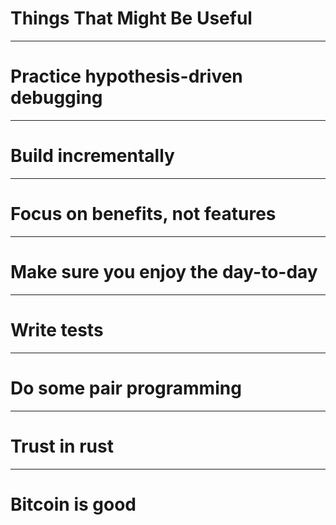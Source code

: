 # Things That Might Be Useful

---

# Practice hypothesis-driven debugging

---

# Build incrementally

---

# Focus on benefits, not features

---

# Make sure you enjoy the day-to-day

---

# Write tests

---

# Do some pair programming

---

# Trust in rust

---

# Bitcoin is good
